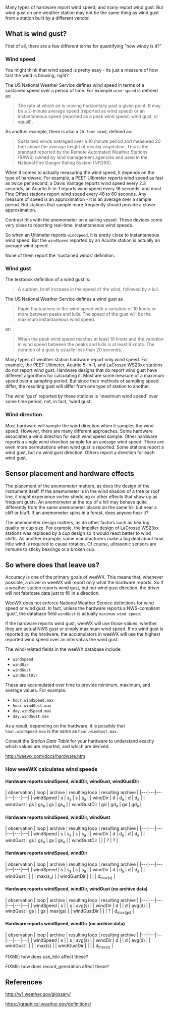 Many types of hardware report wind speed, and many report wind gust.  But wind gust on one weather station may not be the same thing as wind gust from a station built by a different vendor.

## What is wind gust?

First of all, there are a few different terms for quantifying "how windy is it?"

### Wind speed

You might think that wind speed is pretty easy - its just a measure of how fast the wind is blowing, right?

The US National Weather Service defines wind speed in terms of a sustained speed over a period of time.  For example `wind speed` is defined as:

> The rate at which air is moving horizontally past a given point. It may be a 2-minute average speed (reported as wind speed) or an instantaneous speed (reported as a peak wind speed, wind gust, or squall).

As another example, there is also a `20-foot wind`, defined as:

> Sustained winds averaged over a 10 minute period and measured 20 feet above the average height of nearby vegetation. This is the standard reported by the Remote Automated Weather Stations (RAWS) owned by land management agencies and used in the National Fire Danger Rating System (NFDRS).

When it comes to actually measuring the wind speed, it depends on the type of hardware.  For example, a PEET Ultimeter reports wind speed as fast as twice per second, a Davis Vantage reports wind speed every 2.3 seconds, an Acurite 5-in-1 reports wind speed every 18 seconds, and most Fine Offset stations report wind speed every 48 to 60 seconds.  Any measure of speed is an approximation - it is an average over a sample period.  But stations that sample more frequently should provide a closer approximation.

Contrast this with the anemometer on a sailing vessel.  These devices come very close to reporting real-time, instantaneous wind speeds.

So when an Ultimeter reports `windSpeed`, it is pretty close to instantaneous wind speed.  But the `windSpeed` reported by an Acurite station is actually an average wind speed.

None of them report the 'sustained winds' definition.

### Wind gust

The textbook definition of a wind gust is:

> A sudden, brief increase in the speed of the wind, followed by a lull.

The US National Weather Service defines a wind gust as

> Rapid fluctuations in the wind speed with a variation of 10 knots or more between peaks and lulls. The speed of the gust will be the maximum instantaneous wind speed.

or:

> When the peak wind speed reaches at least 16 knots and the variation in wind speed between the peaks and lulls is at least 9 knots. The duration of a gust is usually less than 20 seconds.

Many types of weather station hardware report only wind speed.  For example, the PEET Ultimeter, Acurite 5-in-1, and LaCrosse WS23xx stations do not report wind gust.  Hardware designs that do report wind gust have different algorithms for calculating it.  Most are some measure of a maximum speed over a sampling period.  But since their methods of sampling speed differ, the resulting gust will differ from one type of station to another.

The wind 'gust' reported by these stations is 'maximum wind speed' over some time period, not, in fact, 'wind gust'.

### Wind direction

Most hardware will sample the wind direction when it samples the wind speed.  However, there are many different approaches.  Some hardware associates a wind direction for each wind speed sample.  Other hardware reports a single wind direction sample for an average wind speed.  There are even more permutations when wind gust is reported.  Some stations report a wind gust, but no wind gust direction.  Others report a direction for each wind gust.

## Sensor placement and hardware effects

The placement of the anemometer matters, as does the design of the instrument itself.  If the anemometer is in the wind shadow of a tree or roof line, it might experience vortex shedding or other effects that show up as frequent gusts.  An anemometer at the top of a hill may behave quite differently from the same anemometer placed on the same hill but near a cliff or bluff.  If an anemometer spins in a forest, does anyone hear it?

The anemometer design matters, as do other factors such as bearing quality or cup size.  For example, the impeller design of LaCrosse WS23xx stations was replaced by a cup design so it would react better to wind shifts.  As another example, some manufacturers make a big deal about how little wind is required to cause rotation.  Of course, ultrasonic sensors are immune to sticky bearings or a broken cup.

## So where does that leave us?

Accuracy is one of the primary goals of weeWX.  This means that, whenever possible, a driver in weeWX will report only what the hardware reports.  So if a weather station reports wind gust, but not wind gust direction, the driver will not fabricate data just to fill in a direction.

WeeWX does not enforce National Weather Service definitions for wind speed or wind gust.  In fact, unless the hardware reports a NWS-compliant 'gust', the database field `windGust` is actually `maximum wind speed`.

If the hardware reports wind gust, weeWX will use those values, whether they are actual NWS gust or simply maximum wind speed.  If no wind gust is reported by the hardware, the accumulators in weeWX will use the highest reported wind speed over an interval as the wind gust.

The wind-related fields in the weeWX database include:

* `windSpeed`
* `windDir`
* `windGust`
* `windGustDir`

These are accumulated over time to provide minimum, maximum, and average values.  For example:

* `hour.windSpeed.max`
* `hour.windGust.max`
* `day.windSpeed.max`
* `day.windGust.max`

As a result, depending on the hardware, it is possible that `hour.windSpeed.max` is the same as `hour.windGust.max`.

Consult the *Station Data Table* for your hardware to understand exactly which values are reported, and which are derived.

http://weewx.com/docs/hardware.htm

### How weeWX calculates wind speeds

#### Hardware reports windSpeed, windDir, windGust, windGustDir

| observation | loop | archive | resulting loop | resulting archive |
|---|---|---|---|---|---|
| windSpeed | s | s<sub>a</sub> | s | s<sub>a</sub> |
| windDir | d | d<sub>a</sub> | d | d<sub>a</sub> |
| windGust | gs | gs<sub>a</sub> | gs | gs<sub>a</sub> |
| windGustDir | gd | gd<sub>a</sub> | gd | gd<sub>a</sub> |

#### Hardware reports windSpeed, windDir, windGust

| observation | loop | archive | resulting loop | resulting archive |
|---|---|---|---|---|---|
| windSpeed | s | s<sub>a</sub> | s | s<sub>a</sub> |
| windDir | d | d<sub>a</sub> | d | d<sub>a</sub> |
| windGust | gs | gs<sub>a</sub> | gs | gs<sub>a</sub> |
| windGustDir |  |  | ? | ? |

#### Hardware reports windSpeed, windDir

| observation | loop | archive | resulting loop | resulting archive |
|---|---|---|---|---|---|
| windSpeed | s | s<sub>a</sub> | s | s<sub>a</sub> |
| windDir | d | d<sub>a</sub> | d | d<sub>a</sub> |
| windGust |  |  |  | max(s<sub>a</sub>) |
| windGustDir |  |  |  | d<sub>max(s)</sub> |

#### Hardware reports windSpeed, windDir, windGust (no archive data)

| observation | loop | archive | resulting loop | resulting archive |
|---|---|---|---|---|---|
| windSpeed | s |  | s | avg(s) |
| windDir | d |  | d | avg(d) |
| windGust | gs |  | gs | max(gs) |
| windGustDir |  |  | ? | d<sub>max(gs)</sub> |

#### Hardware reports windSpeed, windDir (no archive data)

| observation | loop | archive | resulting loop | resulting archive |
|---|---|---|---|---|---|
| windSpeed | s |  | s | avg(s) |
| windDir | d |  | d | avg(d) |
| windGust |  |  |  | max(s) |
| windGustDir |  |  |  | d<sub>max(s)</sub> |

FIXME: how does use_hilo affect these?

FIXME: how does record_generation affect these?


## References

http://w1.weather.gov/glossary/

https://graphical.weather.gov/definitions/
